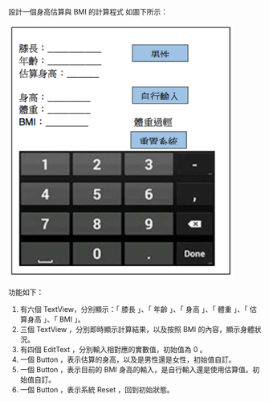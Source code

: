 設計一個身高估算與 BMI 的計算程式
如圖下所示：

![image](https://github.com/veryjimmy/android_lab2/blob/master/example.png)

功能如下：
1. 有六個 TextView，分別顯示：「 膝長 」、「 年齡 」、「 身高 」、「 體重 」、「 估算身高 」、「 BMI 」。
2. 三個 TextView ，分別即時顯示計算結果，以及按照 BMI 的內容，顯示身體狀況。
3. 有四個 EditText ，分別輸入相對應的實數值，初始值為 0 。
4. 一個 Button ，表示估算的身高，以及是男性還是女性，初始值自訂。
5. 一個 Button ，表示目前的 BMI 身高的輸入，是自行輸入還是使用估算值。初始值自訂。
6. 一個 Button ，表示系統 Reset ，回到初始狀態。
